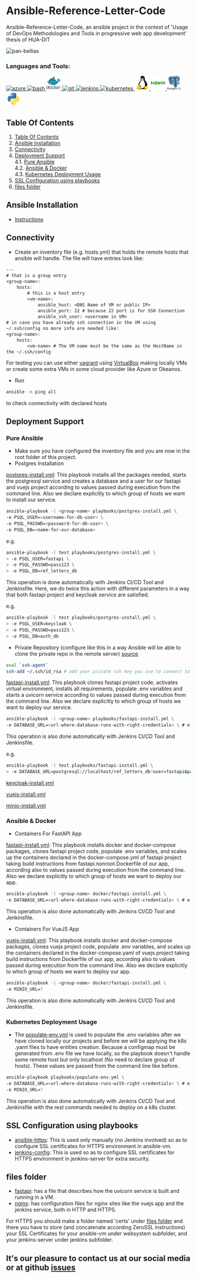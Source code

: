 # Ansible-Reference-Letter-Code
Ansible-Reference-Letter-Code, an ansible project in the context of 'Usage of DevOps Methodologies and Tools in progressive web app development' thesis of HUA-DIT

<p align="left"> <img src="https://komarev.com/ghpvc/?username=pan-bellias&label=Profile%20views&color=0e75b6&style=flat" alt="pan-bellias" /> </p>

<h3 align="left">Languages and Tools:</h3>
<p align="left"> <a href="https://azure.microsoft.com/en-in/" target="_blank"> <img src="https://www.vectorlogo.zone/logos/microsoft_azure/microsoft_azure-icon.svg" alt="azure" width="40" height="40"/> </a> <a href="https://www.gnu.org/software/bash/" target="_blank"> <img src="https://www.vectorlogo.zone/logos/gnu_bash/gnu_bash-icon.svg" alt="bash" width="40" height="40"/> </a>
<a href="https://www.docker.com/" target="_blank"> <img src="https://raw.githubusercontent.com/devicons/devicon/master/icons/docker/docker-original-wordmark.svg" alt="docker" width="40" height="40"/> </a>
<a href="https://git-scm.com/" target="_blank"> <img src="https://www.vectorlogo.zone/logos/git-scm/git-scm-icon.svg" alt="git" width="40" height="40"/> </a> <a href="https://www.jenkins.io" target="_blank"> <img src="https://www.vectorlogo.zone/logos/jenkins/jenkins-icon.svg" alt="jenkins" width="40" height="40"/> </a> <a href="https://kubernetes.io" target="_blank"> <img src="https://www.vectorlogo.zone/logos/kubernetes/kubernetes-icon.svg" alt="kubernetes" width="40" height="40"/> </a> <a href="https://www.linux.org/" target="_blank"> <img src="https://raw.githubusercontent.com/devicons/devicon/master/icons/linux/linux-original.svg" alt="linux" width="40" height="40"/> </a> <a href="https://www.nginx.com" target="_blank"> <img src="https://raw.githubusercontent.com/devicons/devicon/master/icons/nginx/nginx-original.svg" alt="nginx" width="40" height="40"/> </a> <a href="https://www.postgresql.org" target="_blank"> <img src="https://raw.githubusercontent.com/devicons/devicon/master/icons/postgresql/postgresql-original-wordmark.svg" alt="postgresql" width="40" height="40"/> </a> <a href="https://www.python.org" target="_blank"> <img src="https://raw.githubusercontent.com/devicons/devicon/master/icons/python/python-original.svg" alt="python" width="40" height="40"/> </a> </p>

<a name="contents"></a>
## Table Of Contents
1. [Table Of Contents](#contents)  
2. [Ansible Installation](#installation)  
3. [Connectivity](#conn)  
4. [Deployment Support](#deployment)  
4.1. [Pure Ansible](#pure-ans)  
4.2. [Ansible & Docker](#docker)  
4.3. [Kubernetes Deployment Usage](#k8s)  
5. [SSL Configuration using playbooks](#ssl)  
6. [files folder](#files)  

<a name="installation"></a>
## Ansible Installation
* [Instructions](https://docs.ansible.com/ansible/latest/installation_guide/intro_installation.html#installing-ansible-on-ubuntu)

<a name="connect"></a>
## Connectivity

* Create an inventory file (e.g. hosts.yml) that holds the remote hosts that ansible will handle. The file will have entries look like:
```nano
---
# that is a group entry
<group-name>:
    hosts:
        # this is a host entry
        <vm-name>:
            ansible_host: <DNS Name of VM or public IP>
            ansible_port: 22 # because 22 port is for SSH Connection
            ansible_ssh_user: <username in VM>
# in case you have already ssh connection in the VM using ~/.ssh/config no more info are needed like:
<group-name>:
    hosts:
        <vm-name> # The VM name must be the same as the HostName in the ~/.ssh/config
```
For testing you can use either [vagrant](https://www.vagrantup.com/) using [VirtualBox](https://www.virtualbox.org/) making locally VMs or create some extra VMs in some cloud provider like Azure or Okeanos.

* Run
```bash
ansible -m ping all
```
to check connectivity with declared hosts

<a name="deployment"></a>
## Deployment Support

<a name="pure-ans"></a>
### Pure Ansible
* Make sure you have configured the inventory file and you are now in the root folder of this project.
* Postgres Installation

[postgres-install.yml](playbooks/postgres-install.yml): This playbook installs all the packages needed, starts the postgresql service and creates a database and a user for our fastapi and vuejs project according to values passed during execution from the command line. Also we declare explicitly to which group of hosts we want to install our service. 
```bash
ansible-playbook -l <group-name> playbooks/postgres-install.yml \
-e PSQL_USER=<username-for-db-user> \
-e PSQL_PASSWD=<password-for-db-user> \
-e PSQL_DB=<name-for-our-database>
```

e.g.
```bash
ansible-playbook -l test playbooks/postgres-install.yml \
> -e PSQL_USER=fastapi \
> -e PSQL_PASSWD=pass123 \
> -e PSQL_DB=ref_letters_db
```

This operation is done automatically with Jenkins CI/CD Tool and Jenkinsfile.
Here, we do twice this action with different parameters in a way that both fastapi project and keycloak service are satisfied.

e.g.
```bash
ansible-playbook -l test playbooks/postgres-install.yml \
> -e PSQL_USER=keycloak \
> -e PSQL_PASSWD=pass123 \
> -e PSQL_DB=auth_db
```

* Private Repository (configure like this in a way Ansible will be able to clone the private repo in the remote server)
[source](https://ntlx.org/de/2018/07/use-ansible-to-clone-update-private-git-repositories-via-ssh.html)
```bash
eval `ssh-agent`
ssh-add ~/.ssh/id_rsa # add your private ssh key you use to connect to github to ssh-agent
```

[fastapi-install.yml](playbooks/fastapi-install.yml): This playbook clones fastapi project code, activates virtual environment, installs all requirements, populate .env variables and starts a uvicorn service according to values passed during execution from the command line. Also we declare explicitly to which group of hosts we want to deploy our service.
```bash
ansible-playbook -l <group-name> playbooks/fastapi-install.yml \
-e DATABASE_URL=<url-where-database-runs-with-right-credentials> \ # e.g. postgresql://testuser:pass1234@localhost/demo_db
```
This operation is also done automatically with Jenkins CI/CD Tool and Jenkinsfile.

e.g.
```bash
ansible-playbook -l test playbooks/fastapi-install.yml \
> -e DATABASE_URL=postgresql://localhost/ref_letters_db?user=fastapi&password=pass123
```

[keycloak-install.yml](playbooks/keycloak-install.yml)

[vuejs-install.yml](playbooks/vuejs-install.yml)

[minio-install.yml](playbooks/minio-install.yml)

<a name="docker"></a>
### Ansible & Docker
* Containers For FastAPI App

[fastapi-install.yml](docker/fastapi-install.yml): This playbook installs docker and docker-compose packages, clones fastapi project code, populate .env variables, and scales up the containers declared in the docker-compose.yml of fastapi project taking build instructions from fastapi.nonroot.Dockerfile of our app, according also to values passed during execution from the command line. Also we declare explicitly to which group of hosts we want to deploy our app.
```bash
ansible-playbook -l <group-name> docker/fastapi-install.yml \
-e DATABASE_URL=<url-where-database-runs-with-right-credentials> \ # e.g. postgresql://demouser:pass123@db/deploy_db
```
This operation is also done automatically with Jenkins CI/CD Tool and Jenkinsfile.

* Containers For VueJS App

[vuejs-install.yml](docker/vuejs-install.yml): This playbook installs docker and docker-compose packages, clones vuejs project code, populate .env variables, and scales up the containers declared in the docker-compose.yaml of vuejs project taking build instructions from Dockerfile of our app, according also to values passed during execution from the command line. Also we declare explicitly to which group of hosts we want to deploy our app.
```bash
ansible-playbook -l <group-name> docker/fastapi-install.yml \
-e MINIO_URL=?
```
This operation is also done automatically with Jenkins CI/CD Tool and Jenkinsfile.

<a name="k8s"></a>
### Kubernetes Deployment Usage
* The [populate-env.yml](playbooks/populate-env.yml) is used to populate the .env variables after we have cloned locally our projects and before we will be applying the k8s .yaml files to have entities creation. Because a configmap must be generated from .env file we have locally, so the playbook doesn't handle some remote host but only localhost (No need to declare group of hosts). These values are passed from the command line like before.
```bash
ansible-playbook playbooks/populate-env.yml \
-e DATABASE_URL=<url-where-database-runs-with-right-credentials> \ # e.g. postgresql://testuser:pass1234@pg-cluster-ip/demo_db
-e MINIO_URL=?
```
This operation is also done automatically with Jenkins CI/CD Tool and Jenkinsfile with the rest commands needed to deploy on a k8s cluster.

<a name="ssl"></a>
## SSL Configuration using playbooks

* [ansible-https](playbooks/ansible-https.yml): This is used only manually (no Jenkins involved) so as to configure SSL certificates for HTTPS environment in ansible-vm.
* [jenkins-config](playbooks/jenkins-config.yml): This is used so as to configure SSL certificates for HTTPS environment in jenkins-server for extra security.

<a name="files"></a>
## files folder

* [fastapi](files/fastapi): has a file that describes how the uvicorn service is built and running in a VM.
* [nginx](files/nginx): has configuration files for nginx sites like the vuejs app and the jenkins service, both in HTTP and HTTPS.

For HTTPS you should make a folder named 'certs' under [files folder](files) and there you have to store (and concatenate according ZeroSSL instructions) your SSL Certificates for your ansible-vm under websystem subfolder, and your jenkins-server under jenkins subfolder.

## It's our pleasure to contact us at our social media or at github [issues](https://github.com/pan-bellias/Ansible-Reference-Letter-Code/issues)
